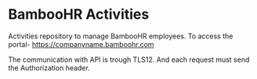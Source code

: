 # BambooHR Activities
Activities repository to manage BambooHR employees.
To access the portal- https://companyname.bamboohr.com

The communication with API is trough TLS12. And each request must send the Authorization header.

